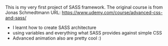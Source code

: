 This is my very first project of SASS framework. The original course is from Jonas Schmedtmann URL: https://www.udemy.com/course/advanced-css-and-sass/
* I learnt how to create SASS architecture
* using variables and everything what SASS provides against simple CSS
* Advanced animation also are pretty cool :)
